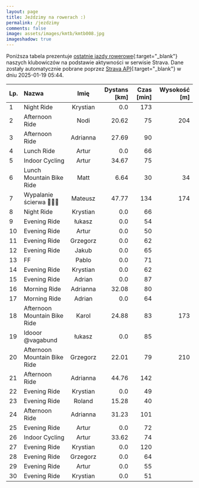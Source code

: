 ```yaml
---
layout: page
title: Jeździmy na rowerach :)
permalink: /jezdzimy
comments: false
image: assets/images/kmtb/kmtb008.jpg
imageshadow: true
---
```


Poniższa tabela prezentuje [ostatnie jazdy rowerowe](https://www.strava.com/clubs/336381){:target="_blank"} naszych klubowiczów na podstawie aktywności w serwisie Strava. Dane zostały automatycznie pobrane poprzez [Strava API](https://developers.strava.com/docs/reference/#api-Clubs-getClubActivitiesById){:target="_blank"} w dniu 2025-01-19 05:44.

Lp. | Nazwa | Imię | Dystans [km] | Czas [min] | Wysokość [m]
:--- | :--- | :---: | ---: | ---: | ---:
1|Night Ride|Krystian|0.0|173|
2|Afternoon Ride|Nodi|20.62|75|204
3|Afternoon Ride|Adrianna|27.69|90|
4|Lunch Ride|Artur|0.0|66|
5|Indoor Cycling|Artur|34.67|75|
6|Lunch Mountain Bike Ride|Matt|6.64|30|34
7|Wypalanie ścierwa 🤒🤧😩|Mateusz|47.77|134|174
8|Night Ride|Krystian|0.0|66|
9|Evening Ride|łukasz|0.0|54|
10|Evening Ride|Artur|0.0|50|
11|Evening Ride|Grzegorz|0.0|62|
12|Evening Ride|Jakub|0.0|65|
13|FF|Pablo|0.0|71|
14|Evening Ride|Krystian|0.0|62|
15|Evening Ride|Adrian|0.0|87|
16|Morning Ride|Adrianna|32.08|80|
17|Morning Ride|Adrian|0.0|64|
18|Afternoon Mountain Bike Ride|Karol|24.88|83|173
19|Idooor @vagabund|łukasz|0.0|85|
20|Afternoon Mountain Bike Ride|Grzegorz|22.01|79|210
21|Afternoon Ride|Adrianna|44.76|142|
22|Evening Ride|Krystian|0.0|49|
23|Evening Ride|Roland|15.28|40|
24|Afternoon Ride|Adrianna|31.23|101|
25|Evening Ride|Artur|0.0|72|
26|Indoor Cycling|Artur|33.62|74|
27|Evening Ride|Krystian|0.0|120|
28|Evening Ride|Grzegorz|0.0|64|
29|Evening Ride|Artur|0.0|55|
30|Evening Ride|Krystian|0.0|51|

